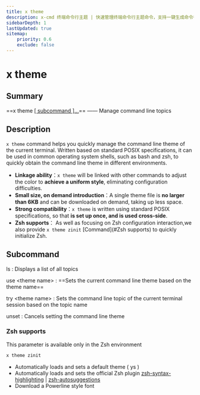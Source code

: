 ```yaml
---
title: x theme
description: x-cmd 终端命令行主题 | 快速管理终端命令行主题命令，支持一键生成命令行主题 | zsh主题 | bash主题 | ash主题 | dash主题
sidebarDepth: 1
lastUpdated: true
sitemap:
    priority: 0.6
    exclude: false
---
```


# x theme

<Terminal :termIndex="1"/>

## Summary

==x theme [[ subcommand ]...](#subcommand)== ——  Manage command line topics

## Description

`x theme` command helps you quickly manage the command line theme of the current terminal. Written based on standard POSIX specifications, it can be used in common operating system shells, such as bash and zsh, to quickly obtain the command line theme in different environments.

- **Linkage ability**：`x theme` will be linked with other commands to adjust the color to **achieve a uniform style**, eliminating configuration difficulties.
- **Small size, on demand introduction**：A single theme file is **no larger than 6KB** and can be downloaded on demand, taking up less space.
- **Strong compatibility**：`x theme` is written using standard POSIX specifications, so that **is set up once, and is used cross-side**.
- **Zsh supports**： As well as focusing on Zsh configuration interaction,we also provide `x theme zinit` [Command](#Zsh supports) to quickly initialize Zsh.

## Subcommand

ls
:  Displays a list of all topics

use  \<theme name\>
:   ==Sets the current command line theme based on the theme name==

try  \<theme name\>
:   Sets the command line topic of the current terminal session based on the topic name

unset
:   Cancels setting the command line theme


### Zsh supports
<Badge type="tip" text="Tip" vertical="middle" /> This parameter is available only in the Zsh environment

```bash
x theme zinit
```

- Automatically loads and sets a default theme ( ys )
- Automatically loads and sets the official Zsh plugin [zsh-syntax-highlighting](https://github.com/zsh-users/zsh-syntax-highlighting) | [zsh-autosuggestions](https://github.com/zsh-users/zsh-autosuggestions)
- Download a Powerline style font
